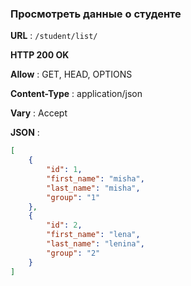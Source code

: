 ### Просмотреть данные о студенте 

**URL** : `/student/list/`

**HTTP 200 OK**

**Allow** : GET, HEAD, OPTIONS

**Content-Type** : application/json

**Vary** : Accept

**JSON** :
```json
[
    {
        "id": 1,
        "first_name": "misha",
        "last_name": "misha",
        "group": "1"
    },
    {
        "id": 2,
        "first_name": "lena",
        "last_name": "lenina",
        "group": "2"
    }
]
```